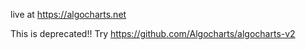live at https://algocharts.net

This is deprecated!!
Try https://github.com/Algocharts/algocharts-v2
